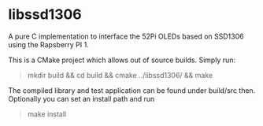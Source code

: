 libssd1306
==========

A pure C implementation to interface the 52Pi OLEDs based on SSD1306 using the Rapsberry PI 1.

This is a CMake project which allows out of source builds. Simply run:
 > mkdir build && cd build && cmake ../libssd1306/ && make

The compiled library and test application can be found under build/src then. Optionally you can set an install path and run
 > make install
